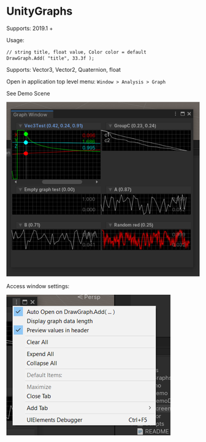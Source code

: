# UnityGraphs

Supports: 2019.1 + 

Usage: 
```
// string title, float value, Color color = default
DrawGraph.Add( "title", 33.3f );
```
Supports: Vector3, Vector2, Quaternion, float 

Open in application top level menu: `Window > Analysis > Graph`

See Demo Scene  
  
![](Demo/pic1.png?raw=true)

Access window settings:   
  
![](Demo/pic2.png?raw=true)
